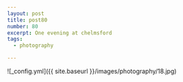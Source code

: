 ```yaml
---
layout: post
title: post80
number: 80
excerpt: One evening at chelmsford
tags:
  - photography

---
```


![_config.yml]({{ site.baseurl }}/images/photography/18.jpg)
